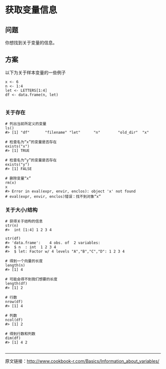 # 获取变量信息

## 问题

你想找到关于变量的信息。

<!-- more -->

## 方案

以下为关于样本变量的一些例子

```
x <- 6
n <- 1:4
let <- LETTERS[1:4]
df <- data.frame(n, let)
 
```

### 关于存在

```
# 列出当前所定义的变量
ls()
#> [1] "df"       "filename" "let"      "n"        "old_dir"  "x"
 
# 检查名为“x”的变量是否存在
exists("x")
#> [1] TRUE
 
# 检查名为“y”的变量是否存在
exists("y")
#> [1] FALSE
 
# 删除变量“x”
rm(x)
x
#> Error in eval(expr, envir, enclos): object 'x' not found
# eval(expr, envir, enclos)错误：找不到对象“x”
```

### 关于大小/结构

```
# 获得关于结构的信息
str(n)
#>  int [1:4] 1 2 3 4
 
str(df)
#> 'data.frame':    4 obs. of  2 variables:
#>  $ n  : int  1 2 3 4
#>  $ let: Factor w/ 4 levels "A","B","C","D": 1 2 3 4
 
# 得到一个向量的长度
length(n)
#> [1] 4
 
# 可能会得不到我们想要的长度
length(df)
#> [1] 2
 
# 行数
nrow(df)
#> [1] 4
 
# 列数
ncol(df)
#> [1] 2
 
# 得到行数和列数
dim(df)
#> [1] 4 2
 
```

------

原文链接：<http://www.cookbook-r.com/Basics/Information_about_variables/>
